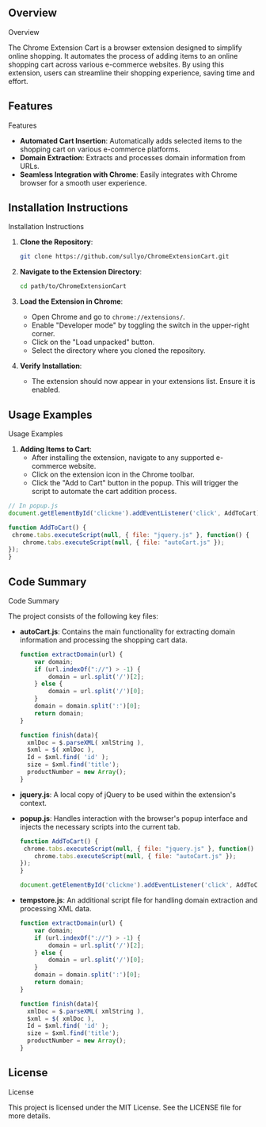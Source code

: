 ## Overview

Overview

The Chrome Extension Cart is a browser extension designed to simplify online shopping. It automates the process of adding items to an online shopping cart across various e-commerce websites. By using this extension, users can streamline their shopping experience, saving time and effort.

##
## Features

Features

- **Automated Cart Insertion**: Automatically adds selected items to the shopping cart on various e-commerce platforms.
- **Domain Extraction**: Extracts and processes domain information from URLs.
- **Seamless Integration with Chrome**: Easily integrates with Chrome browser for a smooth user experience.

##
## Installation Instructions

Installation Instructions

1. **Clone the Repository**: 
    ```sh
    git clone https://github.com/sullyo/ChromeExtensionCart.git
    ```
2. **Navigate to the Extension Directory**:
    ```sh
    cd path/to/ChromeExtensionCart
    ```
3. **Load the Extension in Chrome**:
    - Open Chrome and go to `chrome://extensions/`.
    - Enable "Developer mode" by toggling the switch in the upper-right corner.
    - Click on the "Load unpacked" button.
    - Select the directory where you cloned the repository.

4. **Verify Installation**:
    - The extension should now appear in your extensions list. Ensure it is enabled.

##
## Usage Examples

Usage Examples

1. **Adding Items to Cart**:
    - After installing the extension, navigate to any supported e-commerce website.
    - Click on the extension icon in the Chrome toolbar.
    - Click the "Add to Cart" button in the popup. This will trigger the script to automate the cart addition process.

```javascript
// In popup.js
document.getElementById('clickme').addEventListener('click', AddToCart);

function AddToCart() {
 chrome.tabs.executeScript(null, { file: "jquery.js" }, function() {
    chrome.tabs.executeScript(null, { file: "autoCart.js" });
});
}
```

##
## Code Summary

Code Summary

The project consists of the following key files:

- **autoCart.js**: Contains the main functionality for extracting domain information and processing the shopping cart data.
  ```javascript
  function extractDomain(url) {
      var domain;
      if (url.indexOf("://") > -1) {
          domain = url.split('/')[2];
      } else {
          domain = url.split('/')[0];
      }
      domain = domain.split(':')[0];
      return domain;
  }

  function finish(data){
    xmlDoc = $.parseXML( xmlString ),
    $xml = $( xmlDoc ),
    Id = $xml.find( 'id' );
    size = $xml.find('title');
    productNumber = new Array();
  }
  ```

- **jquery.js**: A local copy of jQuery to be used within the extension's context.
- **popup.js**: Handles interaction with the browser's popup interface and injects the necessary scripts into the current tab.
  ```javascript
  function AddToCart() {
   chrome.tabs.executeScript(null, { file: "jquery.js" }, function() {
      chrome.tabs.executeScript(null, { file: "autoCart.js" });
  });
  }

  document.getElementById('clickme').addEventListener('click', AddToCart);
  ```

- **tempstore.js**: An additional script file for handling domain extraction and processing XML data.
  ```javascript
  function extractDomain(url) {
      var domain;
      if (url.indexOf("://") > -1) {
          domain = url.split('/')[2];
      } else {
          domain = url.split('/')[0];
      }
      domain = domain.split(':')[0];
      return domain;
  }

  function finish(data){
    xmlDoc = $.parseXML( xmlString ),
    $xml = $( xmlDoc ),
    Id = $xml.find( 'id' );
    size = $xml.find('title');
    productNumber = new Array();
  }
  ```
  
##
## License

License

This project is licensed under the MIT License. See the LICENSE file for more details.
